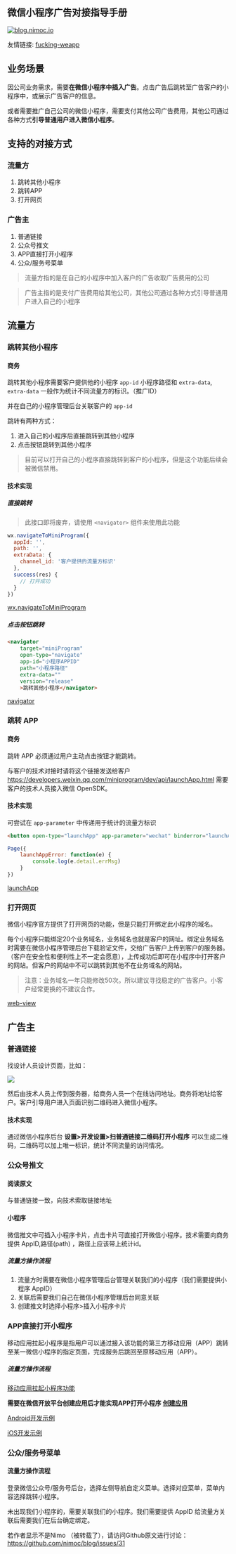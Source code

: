 ## 微信小程序广告对接指导手册

[![blog.nimoc.io](http://blog.nimoc.io/notice/index.svg)](http://blog.nimoc.io/notice/index.html)

友情链接: [fucking-weapp](https://github.com/onface/fucking-weapp)

## 业务场景

因公司业务需求，需要**在微信小程序中插入广告**。点击广告后跳转至广告客户的小程序中，或展示广告客户的信息。

或者需要推广自己公司的微信小程序，需要支付其他公司广告费用，其他公司通过各种方式**引导普通用户进入微信小程序**。

## 支持的对接方式

### 流量方

1. 跳转其他小程序
2. 跳转APP
3. 打开网页

### 广告主

1. 普通链接
2. 公众号推文
3. APP直接打开小程序
4. 公众/服务号菜单


> 流量方指的是在自己的小程序中加入客户的广告收取广告费用的公司

> 广告主指的是支付广告费用给其他公司，其他公司通过各种方式引导普通用户进入自己的小程序

## 流量方

### 跳转其他小程序

#### 商务

跳转其他小程序需要客户提供他的小程序 `app-id` 小程序路径和 `extra-data`, `extra-data` 一般作为统计不同流量方的标识。（推广ID）

并在自己的小程序管理后台关联客户的 `app-id`

跳转有两种方式：

1. 进入自己的小程序后直接跳转到其他小程序
2. 点击按钮跳转到其他小程序

> 目前可以打开自己的小程序直接跳转到客户的小程序，但是这个功能后续会被微信禁用。


#### 技术实现

##### 直接跳转

> 此接口即将废弃，请使用 `<navigator>` 组件来使用此功能

```js
wx.navigateToMiniProgram({
  appId: '',
  path: '',
  extraData: {
    channel_id: '客户提供的流量方标识'
  },
  success(res) {
    // 打开成功
  }
})
```

[wx.navigateToMiniProgram](https://developers.weixin.qq.com/miniprogram/dev/api/navigateToMiniProgram.html)

##### 点击按钮跳转

```html
<navigator
    target="miniProgram"
    open-type="navigate"
    app-id="小程序APPID"
    path="小程序路径"
    extra-data=""
    version="release"
    >跳转其他小程序</navigator>
```
[navigator](https://developers.weixin.qq.com/miniprogram/dev/component/navigator.html)


### 跳转 APP

#### 商务

跳转 APP 必须通过用户主动点击按钮才能跳转。

与客户的技术对接时请将这个链接发送给客户 https://developers.weixin.qq.com/miniprogram/dev/api/launchApp.html 需要客户的技术人员接入微信 OpenSDK。

#### 技术实现

可尝试在 `app-parameter` 中传递用于统计的流量方标识

```html
<button open-type="launchApp" app-parameter="wechat" binderror="launchAppError">打开APP</button>
```

```js
Page({
    launchAppError: function(e) {
        console.log(e.detail.errMsg)
    }
})
```

[launchApp](https://developers.weixin.qq.com/miniprogram/dev/api/launchApp.html)

### 打开网页

微信小程序官方提供了打开网页的功能，但是只能打开绑定此小程序的域名。


每个小程序只能绑定20个业务域名，业务域名也就是客户的网址。绑定业务域名时需要在微信小程序管理后台下载验证文件，交给广告客户上传到客户的服务器。（客户在安全性和便利性上不一定会愿意），上传成功后即可在小程序中打开客户的网站。但客户的网站中不可以跳转到其他不在业务域名的网站。

> 注意：业务域名一年只能修改50次。所以建议寻找稳定的广告客户。小客户经常更换的不建议合作。

[web-view](https://developers.weixin.qq.com/miniprogram/dev/component/web-view.html)


## 广告主

### 普通链接

找设计人员设计页面，比如：

![](http://effect.admpv.com/turntable/index.png)

然后由技术人员上传到服务器，给商务人员一个在线访问地址。商务将地址给客户。客户引导用户进入页面识别二维码进入微信小程序。

#### 技术实现

通过微信小程序后台 **设置>开发设置>扫普通链接二维码打开小程序** 可以生成二维码，二维码可以加上唯一标识，统计不同流量的访问情况。


### 公众号推文

#### 阅读原文

与普通链接一致，向技术索取链接地址

#### 小程序

微信推文中可插入小程序卡片，点击卡片可直接打开微信小程序。技术需要向商务提供 AppID,路径(path) ，路径上应该带上统计id。

##### 流量方操作流程

1. 流量方时需要在微信小程序管理后台管理关联我们的小程序（我们需要提供小程序 AppID）
2. 关联后需要我们自己在微信小程序管理后台同意关联
3. 创建推文时选择小程序>插入小程序卡片

### APP直接打开小程序


移动应用拉起小程序是指用户可以通过接入该功能的第三方移动应用（APP）跳转至某一微信小程序的指定页面，完成服务后跳回至原移动应用（APP）。

##### 流量方操作流程

[移动应用拉起小程序功能](https://open.weixin.qq.com/cgi-bin/showdocument?action=dir_list&t=resource/res_list&verify=1&id=21526646385rK1Bs&token=&lang=zh_CN)

**需要在微信开放平台创建应用后才能实现APP打开小程序 [创建应用](https://open.weixin.qq.com/cgi-bin/frame?t=home/app_tmpl&lang=zh_CN)**

[Android开发示例](https://open.weixin.qq.com/cgi-bin/showdocument?action=dir_list&t=resource/res_list&verify=1&id=21526646437Y6nEC&token=&lang=zh_CN)

[iOS开发示例](https://open.weixin.qq.com/cgi-bin/showdocument?action=dir_list&t=resource/res_list&verify=1&id=21526646447MMfXU&token=&lang=zh_CN)

### 公众/服务号菜单

#### 流量方操作流程

登录微信公众号/服务号后台，选择左侧导航自定义菜单。选择对应菜单，菜单内容选择跳转小程序。

未出现我们小程序的，需要关联我们的小程序。我们需要提供 AppID 给流量方关联后需要我们在后台确定绑定。


若作者显示不是Nimo （被转载了），请访问Github原文进行讨论：https://github.com/nimoc/blog/issues/31


<script src="https://utteranc.es/client.js"
        repo="nimoc/blog"
        issue-number="31"
        theme="github-light"
        crossorigin="anonymous"
        async>
</script>